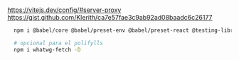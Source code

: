 #

<https://vitejs.dev/config/#server-proxy>
<https://gist.github.com/Klerith/ca7e57fae3c9ab92ad08baadc6c26177>

```sh
  npm i @babel/core @babel/preset-env @babel/preset-react @testing-library/jest-dom @testing-library/react babel-jest jest jest-environment-jsdom @types/jest -D

  # opcional para el polifylls
  npm i whatwg-fetch -D
```
